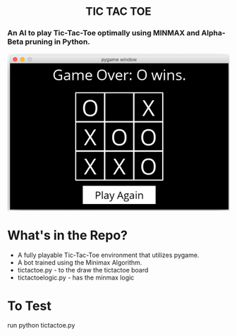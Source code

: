 <h1 align=center><font size = 5>TIC TAC TOE </font></h1>

### An AI to play Tic-Tac-Toe optimally using MINMAX and Alpha-Beta pruning in Python.

<img align=center src='board 1.PNG'>

# What's in the Repo?

 - A fully playable Tic-Tac-Toe environment that utilizes pygame.
 - A bot trained using the Minimax Algorithm. 
 - tictactoe.py - to the draw the tictactoe board
 - tictactoelogic.py - has the minmax logic
 
 # To Test
 
 run python tictactoe.py
